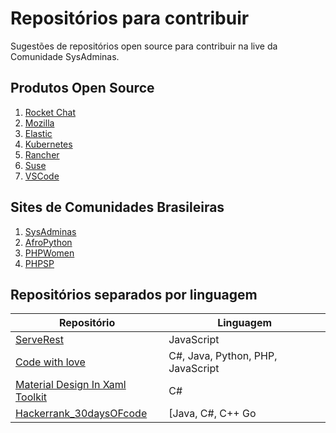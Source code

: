 # Repositórios para contribuir
Sugestões de repositórios open source para contribuir na live da Comunidade SysAdminas.

## Produtos Open Source ##

1. [Rocket Chat](https://github.com/RocketChat/)
2. [Mozilla](https://github.com/mozilla)
3. [Elastic](https://github.com/elastic)
4. [Kubernetes](https://github.com/kubernetes)
5. [Rancher](https://github.com/rancher/rancher)
6. [Suse](https://github.com/openSUSE)
7. [VSCode](https://github.com/Microsoft/vscode)

## Sites de Comunidades Brasileiras ##

1. [SysAdminas](https://github.com/sysadminas/sysadminas-site)
2. [AfroPython](https://github.com/AfroPython/afropython-site)
3. [PHPWomen](https://github.com/phpwomenbr/site)
4. [PHPSP](https://github.com/PHPSP/phpsp.org.br)

## Repositórios separados por linguagem ##

| Repositório | Linguagem |
| ------ | ------ |
| [ServeRest](https://github.com/PauloGoncalvesBH/serverest) | JavaScript |
| [Code with love](https://github.com/SanjayDevTech/Code-with-love) | C#, Java, Python, PHP, JavaScript |
| [Material Design In Xaml Toolkit](https://github.com/MaterialDesignInXAML/MaterialDesignInXamlToolkit) | C# |
| [Hackerrank_30daysOFcode](https://github.com/rahulsain3000/Hackerrank_30daysOFcode) | [Java, C#, C++ Go |
